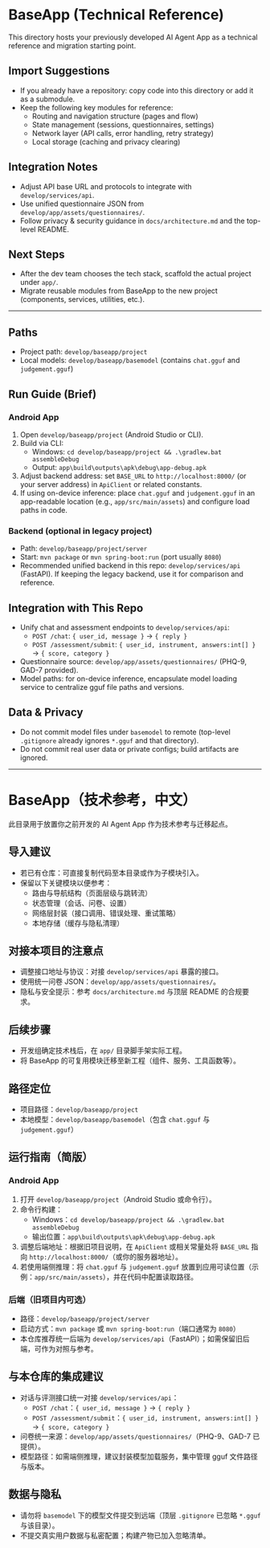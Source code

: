 # BaseApp (Technical Reference)

This directory hosts your previously developed AI Agent App as a technical reference and migration starting point.

## Import Suggestions
- If you already have a repository: copy code into this directory or add it as a submodule.
- Keep the following key modules for reference:
  - Routing and navigation structure (pages and flow)
  - State management (sessions, questionnaires, settings)
  - Network layer (API calls, error handling, retry strategy)
  - Local storage (caching and privacy clearing)

## Integration Notes
- Adjust API base URL and protocols to integrate with `develop/services/api`.
- Use unified questionnaire JSON from `develop/app/assets/questionnaires/`.
- Follow privacy & security guidance in `docs/architecture.md` and the top-level README.

## Next Steps
- After the dev team chooses the tech stack, scaffold the actual project under `app/`.
- Migrate reusable modules from BaseApp to the new project (components, services, utilities, etc.).

---

## Paths
- Project path: `develop/baseapp/project`
- Local models: `develop/baseapp/basemodel` (contains `chat.gguf` and `judgement.gguf`)

## Run Guide (Brief)
### Android App
1. Open `develop/baseapp/project` (Android Studio or CLI).
2. Build via CLI:
   - Windows: `cd develop/baseapp/project && .\gradlew.bat assembleDebug`
   - Output: `app\build\outputs\apk\debug\app-debug.apk`
3. Adjust backend address: set `BASE_URL` to `http://localhost:8000/` (or your server address) in `ApiClient` or related constants.
4. If using on-device inference: place `chat.gguf` and `judgement.gguf` in an app-readable location (e.g., `app/src/main/assets`) and configure load paths in code.

### Backend (optional in legacy project)
- Path: `develop/baseapp/project/server`
- Start: `mvn package` or `mvn spring-boot:run` (port usually `8080`)
- Recommended unified backend in this repo: `develop/services/api` (FastAPI). If keeping the legacy backend, use it for comparison and reference.

## Integration with This Repo
- Unify chat and assessment endpoints to `develop/services/api`:
  - `POST /chat`: `{ user_id, message }` → `{ reply }`
  - `POST /assessment/submit`: `{ user_id, instrument, answers:int[] }` → `{ score, category }`
- Questionnaire source: `develop/app/assets/questionnaires/` (PHQ-9, GAD-7 provided).
- Model paths: for on-device inference, encapsulate model loading service to centralize gguf file paths and versions.

## Data & Privacy
- Do not commit model files under `basemodel` to remote (top-level `.gitignore` already ignores `*.gguf` and that directory).
- Do not commit real user data or private configs; build artifacts are ignored.

---

# BaseApp（技术参考，中文）

此目录用于放置你之前开发的 AI Agent App 作为技术参考与迁移起点。

## 导入建议
- 若已有仓库：可直接复制代码至本目录或作为子模块引入。
- 保留以下关键模块以便参考：
  - 路由与导航结构（页面层级与跳转流）
  - 状态管理（会话、问卷、设置）
  - 网络层封装（接口调用、错误处理、重试策略）
  - 本地存储（缓存与隐私清理）

## 对接本项目的注意点
- 调整接口地址与协议：对接 `develop/services/api` 暴露的接口。
- 使用统一问卷 JSON：`develop/app/assets/questionnaires/`。
- 隐私与安全提示：参考 `docs/architecture.md` 与顶层 README 的合规要求。

## 后续步骤
- 开发组确定技术栈后，在 `app/` 目录脚手架实际工程。
- 将 BaseApp 的可复用模块迁移至新工程（组件、服务、工具函数等）。

## 路径定位
- 项目路径：`develop/baseapp/project`
- 本地模型：`develop/baseapp/basemodel`（包含 `chat.gguf` 与 `judgement.gguf`）

## 运行指南（简版）
### Android App
1. 打开 `develop/baseapp/project`（Android Studio 或命令行）。
2. 命令行构建：
   - Windows：`cd develop/baseapp/project && .\gradlew.bat assembleDebug`
   - 输出位置：`app\build\outputs\apk\debug\app-debug.apk`
3. 调整后端地址：根据旧项目说明，在 `ApiClient` 或相关常量处将 `BASE_URL` 指向 `http://localhost:8000/`（或你的服务器地址）。
4. 若使用端侧推理：将 `chat.gguf` 与 `judgement.gguf` 放置到应用可读位置（示例：`app/src/main/assets`），并在代码中配置读取路径。

### 后端（旧项目内可选）
- 路径：`develop/baseapp/project/server`
- 启动方式：`mvn package` 或 `mvn spring-boot:run`（端口通常为 `8080`）
- 本仓库推荐统一后端为 `develop/services/api`（FastAPI）；如需保留旧后端，可作为对照与参考。

## 与本仓库的集成建议
- 对话与评测接口统一对接 `develop/services/api`：
  - `POST /chat`：`{ user_id, message }` → `{ reply }`
  - `POST /assessment/submit`：`{ user_id, instrument, answers:int[] }` → `{ score, category }`
- 问卷统一来源：`develop/app/assets/questionnaires/`（PHQ-9、GAD-7 已提供）。
- 模型路径：如需端侧推理，建议封装模型加载服务，集中管理 gguf 文件路径与版本。

## 数据与隐私
- 请勿将 `basemodel` 下的模型文件提交到远端（顶层 `.gitignore` 已忽略 `*.gguf` 与该目录）。
- 不提交真实用户数据与私密配置；构建产物已加入忽略清单。